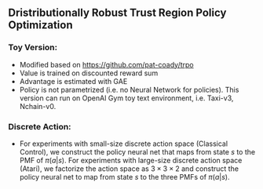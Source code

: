 ## Dristributionally Robust Trust Region Policy Optimization 

### Toy Version: 
* Modified based on https://github.com/pat-coady/trpo
* Value is trained on discounted reward sum
* Advantage is estimated with GAE
* Policy is not parametrized (i.e. no Neural Network for policies). This version can run on OpenAI Gym toy text environment, i.e. Taxi-v3, Nchain-v0. 

### Discrete Action:
* For experiments with small-size discrete action space (Classical Control),  we construct the policy neural net that maps from state $s$ to the PMF of $\pi(a|s)$. For experiments with large-size discrete action space (Atari), we factorize the action space as $3 \times 3 \times 2$ and construct the policy neural net to map from state $s$ to the three PMFs of $\pi(a|s)$. 
